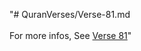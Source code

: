 "# QuranVerses/Verse-81.md <br> <br>For more infos, See [Verse 81](https://www.quranbookk.com/quran/search?q=81)"